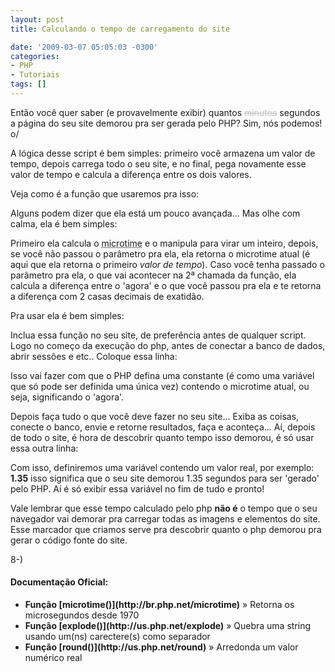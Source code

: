 ```yaml
---
layout: post
title: Calculando o tempo de carregamento do site

date: '2009-03-07 05:05:03 -0300'
categories:
- PHP
- Tutoriais
tags: []
---
```

Então você quer saber (e provavelmente exibir) quantos <span style="color: #c0c0c0; text-decoration: line-through;">minutos</span> segundos a página do seu site demorou pra ser gerada pelo PHP? Sim, nós podemos! o/

A lógica desse script é bem simples: primeiro você armazena um valor de tempo, depois carrega todo o seu site, e no final, pega novamente esse valor de tempo e calcula a diferença entre os dois valores.

Veja como é a função que usaremos pra isso:


<div data-gist-id="7ceab2c3fdd78154852d" data-gist-show-loading="false"></div>

Alguns podem dizer que ela está um pouco avançada... Mas olhe com calma, ela é bem simples:

Primeiro ela calcula o <abbr title="Microtime são os microsegundos que se passaram desde 1970 (Era Unix) até agora.">microtime</abbr> e o manipula para virar um inteiro, depois, se você não passou o parâmetro pra ela, ela retorna o microtime atual (é aqui que ela retorna o primeiro <em>valor de tempo</em>). Caso você tenha passado o parâmetro pra ela, o que vai acontecer na 2ª chamada da função, ela calcula a diferença entre o 'agora' e o que você passou pra ela e te retorna a diferença com 2 casas decimais de exatidão.

Pra usar ela é bem simples:

Inclua essa função no seu site, de preferência antes de qualquer script. Logo no começo da execução do php, antes de conectar a banco de dados, abrir sessões e etc.. Coloque essa linha:


<div data-gist-id="a94150f2ffa979a4c260" data-gist-show-loading="false"></div>

Isso vai fazer com que o PHP defina uma constante (é como uma variável que só pode ser definida uma única vez) contendo o microtime atual, ou seja, significando o 'agora'.

Depois faça tudo o que você deve fazer no seu site... Exiba as coisas, conecte o banco, envie e retorne resultados, faça e aconteça... Aí, depois de todo o site, é hora de descobrir quanto tempo isso demorou, é só usar essa outra linha:


<div data-gist-id="920d897fe395094c4aa7" data-gist-show-loading="false"></div>

Com isso, definiremos uma variável contendo um valor real, por exemplo: <strong>1.35</strong> isso significa que o seu site demorou 1.35 segundos para ser 'gerado' pelo PHP. Aí é só exibir essa variável no fim de tudo e pronto!

Vale lembrar que esse tempo calculado pelo php <strong>não é</strong> o tempo que o seu navegador vai demorar pra carregar todas as imagens e elementos do site. Esse marcador que criamos serve pra descobrir quanto o php demorou pra gerar o código fonte do site.

8-)

#### Documentação Oficial:
<ul>
<li><strong>Função [microtime()](http://br.php.net/microtime)</strong> » Retorna os microsegundos desde 1970</li>
<li><strong>Função [explode()](http://us.php.net/explode)</strong> » Quebra uma string usando um(ns) carectere(s) como separador</li>
<li><strong>Função [round()](http://us.php.net/round)</strong> » Arredonda um valor numérico real</li>
</ul>

